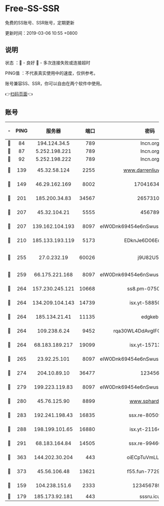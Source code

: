 # Free-SS-SSR

免费的SS账号、SSR账号，定期更新

更新时间：2019-03-06 10:55 +0800

## 说明

状态     ：🙂 - 良好 🙁 - 多次连接失败或连接超时

PING值   ：不代表真实使用中的速度，仅供参考。

账号兼容SS、SSR，你可以自由在两个软件中使用。

👉[扫码页面](https://liesauer.github.io/free-ss-ssr.github.io/)👈

## 账号

|-|PING|服务器|端口|密码|加密方式|区域|
|:----:|:----:|:-----:|-----:|:----:|:----:|:----:|
|🙂|84|194.124.34.5|789|lncn.org|rc4|JP|
|🙂|87|5.252.198.221|789|lncn.org|rc4|JP|
|🙂|92|5.252.198.222|789|lncn.org|rc4|JP|
|🙂|139|45.32.58.124|2255|www.darrenliuwei.com|aes-256-cfb|JP|
|🙂|149|46.29.162.169|8002|1704163453|aes-256-cfb|RU|
|🙂|201|185.200.34.83|34567|26573106|aes-256-cfb|US|
|🙂|207|45.32.104.21|5555|456789|aes-256-cfb|SG|
|🙂|207|139.162.104.193|8097|eIW0Dnk69454e6nSwuspv9DmS201tQ0D|aes-256-cfb|JP|
|🙂|210|185.133.193.119|5173|EDknJe6D06EoWDaw|aes-256-cfb|US|
|🙂|255|27.0.232.19|60026|j9U82U53|xchacha20-ietf-poly1305|HK|
|🙂|259|66.175.221.168|8097|eIW0Dnk69454e6nSwuspv9DmS201tQ0D|aes-256-cfb|US|
|🙂|264|157.230.245.121|10668|ss8.pm-07507043|aes-256-cfb|SG|
|🙂|264|134.209.104.143|14739|isx.yt-58850709|aes-256-cfb|SG|
|🙂|264|185.134.21.41|11135|edgkeb|aes-256-cfb|GB|
|🙂|264|109.238.6.24|9452|rqa30WL4DdAvgIFG6Fs3znzTa|aes-256-cfb|FR|
|🙂|264|68.183.189.217|19099|isx.yt-15713167|aes-256-cfb|SG|
|🙂|265|23.92.25.101|8097|eIW0Dnk69454e6nSwuspv9DmS201tQ0D|aes-256-cfb|US|
|🙂|274|204.10.89.10|36477|123456|aes-256-cfb|US|
|🙂|279|199.223.119.83|8097|eIW0Dnk69454e6nSwuspv9DmS201tQ0D|aes-256-cfb|US|
|🙂|280|45.76.125.90|8899|www.sphard.com|aes-256-cfb|JP|
|🙂|283|192.241.198.43|16835|ssx.re-80509121|aes-256-cfb|US|
|🙂|288|198.199.101.65|16880|isx.yt-21164975|aes-256-cfb|US|
|🙂|291|68.183.164.84|14505|ssx.re-99466005|aes-256-cfb|US|
|🙂|363|144.202.30.204|443|oiECpTuVmLLxk4Ts|aes-256-cfb|US|
|🙂|373|45.56.106.48|13621|f55.fun-77297239|aes-256-cfb|US|
|🙂|159|104.238.151.6|2333|12345678900|aes-256-cfb|JP|
|🙂|179|185.173.92.181|443|sssru.icu|rc4-md5|RU|
